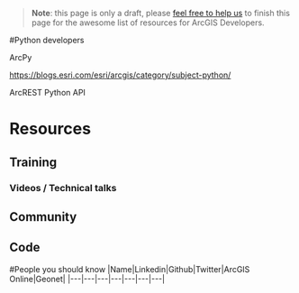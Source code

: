 > **Note**: this page is only a draft, please [feel free to help us](https://github.com/hhkaos/awesome-arcgis#contributions) to finish this page for the awesome list of resources for ArcGIS Developers.

#Python developers
<!-- START doctoc -->
<!-- END doctoc -->


ArcPy

https://blogs.esri.com/esri/arcgis/category/subject-python/

ArcREST
Python API

# Resources
## Training
### Videos / Technical talks
## Community
## Code

#People you should know
|Name|Linkedin|Github|Twitter|ArcGIS Online|Geonet|
|---|---|---|---|---|---|---|
